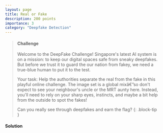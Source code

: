 ```yaml
---
layout: page
title: Real or Fake
description: 200 points
importance: 3
category: "Deepfake Detection"
---
```


> #### Challenge
> Welcome to the DeepFake Challenge! Singapore's latest AI system is on a mission: to keep our digital spaces safe from sneaky deepfakes. But before we trust it to guard the our nation from fakey, we need a true-blue human to put it to the test.
>
> Your task: Help the authorities separate the real from the fake in this playful online challenge. The image set is a global mixâ€”so don't expect to see your neighbour's uncle or the MRT aunty here. Instead, you'll need to rely on your sharp eyes, instincts, and maybe a bit help from the outside to spot the fakes!
>
> Can you really see through deepfakes and earn the flag?
{: .block-tip }

#### Solution